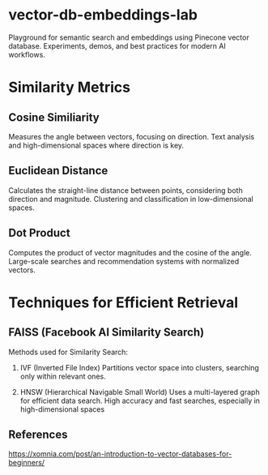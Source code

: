 # vector-db-embeddings-lab
Playground for semantic search and embeddings using Pinecone vector database. Experiments, demos, and best practices for modern AI workflows.



# Similarity Metrics
## Cosine Similiarity 
Measures the angle between vectors, focusing on direction. Text analysis and high-dimensional spaces where direction is key.

## Euclidean Distance
Calculates the straight-line distance between points, considering both direction and magnitude. Clustering and classification in low-dimensional spaces.

## Dot Product
Computes the product of vector magnitudes and the cosine of the angle. Large-scale searches and recommendation systems with normalized vectors.


# Techniques for Efficient Retrieval
## FAISS (Facebook AI Similarity Search)
Methods used for Similarity Search: 
1. IVF (Inverted File Index) 
Partitions vector space into clusters, searching only within relevant ones.

2. HNSW (Hierarchical Navigable Small World)
Uses a multi-layered graph for efficient data search. High accuracy and fast searches, especially in high-dimensional spaces

## References
https://xomnia.com/post/an-introduction-to-vector-databases-for-beginners/
